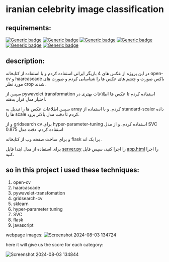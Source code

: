 # iranian celebrity image classification

## requirements:

[![Generic badge](https://img.shields.io/badge/python-3.9-yellow.svg)](https://shields.io/)
[![Generic badge](https://img.shields.io/badge/numpy-1.26.4-yellow.svg)](https://shields.io/)
[![Generic badge](https://img.shields.io/badge/pywavelet-1.6.0-blue.svg)](https://shields.io/)
[![Generic badge](https://img.shields.io/badge/open_cv-4.10.0-red.svg)](https://shields.io/)
[![Generic badge](https://img.shields.io/badge/scikit_learn-1.4.2-green.svg)](https://shields.io/)
[![Generic badge](https://img.shields.io/badge/flask-3.0.3-red.svg)](https://shields.io/)

## description:

در این پروژه از عکس های 4 بازیگر ایرانی استفاده کردم و با استفاده از کتابخانه open-cv و haarcascade باکس صورت و چشم های عکس ها را شناسایی کردم و صورت های مورد نظر crop شدند.

سپس از pywavelet transformation استفاده کردم تا عکس ها اطلاعات بهتری در اختیار مدل قرار بدهند.

سپس اطلاعات عکس ها را تبدیل به array کردم. و با استفاده از standard-scaler داده ها را scale کردم تا دقت مدل بالاتر برود.

و از gridsearch cv برای hyper-parameter-tuning استفاده کردم. و از مدل SVC استفاده کردم، دقت مدل 0.875 

و برای ساخت صفحه وب از کتابخانه flask برا بک اند .

برای استفاده از مدل ابتدا فایل [server.py](./server/server.py) را اجرا کنید، سپس فایل [app.html](./UI/app.html) را اجرا کنید.

## so in this project i used these techniques:
1. open-cv
2. haarcascade
3. pywavelet-transfomation
4. gridsearch-cv
5. sklearn
6. hyper-parameter tuning
7. SVC
8. flask
9. javascript

webpage images:
![Screenshot 2024-08-03 134724](https://github.com/user-attachments/assets/fc644c3d-bca9-4636-b9d4-d88cf7c68313)

here it will give us the score for each category:

![Screenshot 2024-08-03 134844](https://github.com/user-attachments/assets/2f521419-509e-4d8c-ae74-7141c6050e9a)
